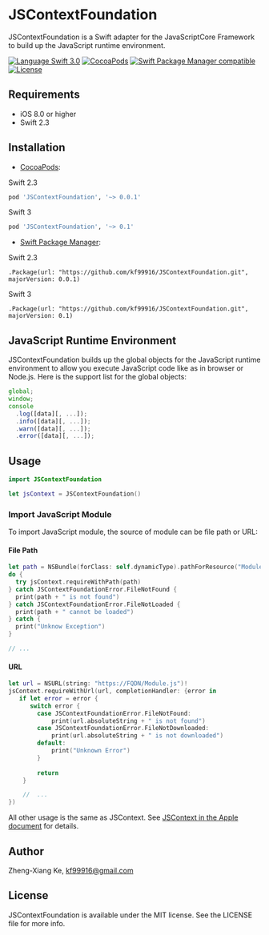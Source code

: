 # JSContextFoundation
JSContextFoundation is a Swift adapter for the JavaScriptCore Framework to build up the JavaScript runtime environment.

[![Language Swift 3.0](https://img.shields.io/badge/Language-Swift%203.0-orange.svg?style=flat)](https://swift.org)
[![CocoaPods](https://img.shields.io/cocoapods/v/JSContextFoundation.svg)](#cocoapods)
[![Swift Package Manager compatible](https://img.shields.io/badge/Swift%20Package%20Manager-compatible-brightgreen.svg)](https://github.com/apple/swift-package-manager)
[![License](https://img.shields.io/github/license/kf99916/JSContextFoundation.svg)](LICENSE)

## Requirements

- iOS 8.0 or higher
- Swift 2.3

## Installation

- [CocoaPods](http://cocoapods.org/):

Swift 2.3
```ruby
pod 'JSContextFoundation', '~> 0.0.1'
```

Swift 3
```ruby
pod 'JSContextFoundation', '~> 0.1'
```

- [Swift Package Manager](https://swift.org/package-manager/):

Swift 2.3
```
.Package(url: "https://github.com/kf99916/JSContextFoundation.git", majorVersion: 0.0.1)
```

Swift 3
```
.Package(url: "https://github.com/kf99916/JSContextFoundation.git", majorVersion: 0.1)
```

## JavaScript Runtime Environment
JSContextFoundation builds up the global objects for the JavaScript runtime environment to allow you execute JavaScript code like as in browser or Node.js. Here is the support list for the global objects:

```javascript
global;
window;
console
  .log([data][, ...]);
  .info([data][, ...]);
  .warn([data][, ...]);
  .error([data][, ...]);
```

## Usage

```swift
import JSContextFoundation

let jsContext = JSContextFoundation()
```

### Import JavaScript Module
To import JavaScript module, the source of module can be file path or URL: 
#### File Path

```swift
let path = NSBundle(forClass: self.dynamicType).pathForResource("Module", ofType: "js")!
do {
  try jsContext.requireWithPath(path)
} catch JSContextFoundationError.FileNotFound {
  print(path + " is not found")
} catch JSContextFoundationError.FileNotLoaded {
  print(path + " cannot be loaded")
} catch {
  print("Unknow Exception")
}

// ...
```

#### URL

```swift
let url = NSURL(string: "https://FQDN/Module.js")!
jsContext.requireWithUrl(url, completionHandler: {error in
   if let error = error {
      switch error {
        case JSContextFoundationError.FileNotFound:
            print(url.absoluteString + " is not found")
        case JSContextFoundationError.FileNotDownloaded:
            print(url.absoluteString + " is not downloaded")
        default:
            print("Unknown Error")
        }
        
        return
    }

    //  ...
})
```

All other usage is the same as JSContext. See [JSContext in the Apple document](https://developer.apple.com/library/ios/documentation/JavaScriptCore/Reference/JSContext_Ref/index.html) for details.

## Author

Zheng-Xiang Ke, kf99916@gmail.com

## License
JSContextFoundation is available under the MIT license. See the LICENSE file for more info.


